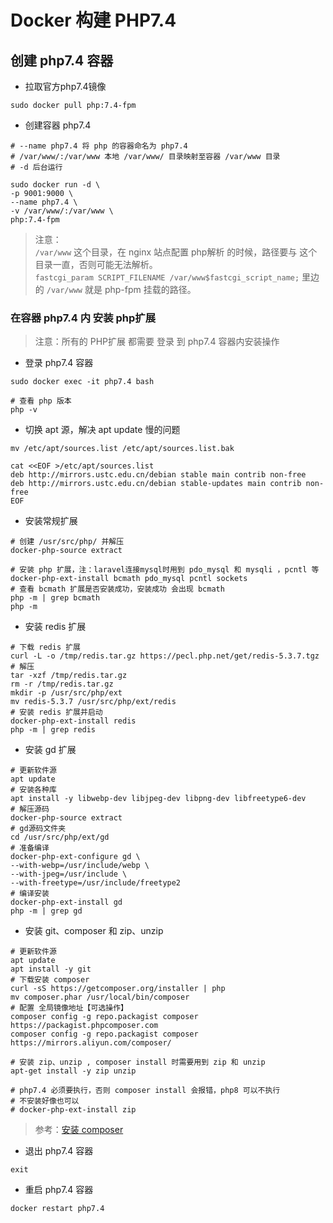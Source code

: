 # Docker 构建 PHP7.4

## 创建 php7.4 容器

- 拉取官方php7.4镜像

```
sudo docker pull php:7.4-fpm
```

- 创建容器 php7.4

```
# --name php7.4 将 php 的容器命名为 php7.4
# /var/www/:/var/www 本地 /var/www/ 目录映射至容器 /var/www 目录
# -d 后台运行

sudo docker run -d \
-p 9001:9000 \
--name php7.4 \
-v /var/www/:/var/www \
php:7.4-fpm
```

> 注意：  
> `/var/www` 这个目录，在 nginx 站点配置 php解析 的时候，路径要与 这个目录一直，否则可能无法解析。  
> `fastcgi_param SCRIPT_FILENAME /var/www$fastcgi_script_name;` 里边的 `/var/www` 就是 php-fpm 挂载的路径。

### 在容器 php7.4 内 安装 php扩展
> 注意：所有的 PHP扩展 都需要 登录 到 php7.4 容器内安装操作

- 登录 php7.4 容器

```
sudo docker exec -it php7.4 bash

# 查看 php 版本
php -v
```

- 切换 apt 源，解决 apt update 慢的问题

```
mv /etc/apt/sources.list /etc/apt/sources.list.bak

cat <<EOF >/etc/apt/sources.list
deb http://mirrors.ustc.edu.cn/debian stable main contrib non-free
deb http://mirrors.ustc.edu.cn/debian stable-updates main contrib non-free
EOF
```

- 安装常规扩展

```
# 创建 /usr/src/php/ 并解压
docker-php-source extract

# 安装 php 扩展，注：laravel连接mysql时用到 pdo_mysql 和 mysqli ，pcntl 等
docker-php-ext-install bcmath pdo_mysql pcntl sockets
# 查看 bcmath 扩展是否安装成功，安装成功 会出现 bcmath
php -m | grep bcmath
php -m
```

- 安装 redis 扩展

```
# 下载 redis 扩展
curl -L -o /tmp/redis.tar.gz https://pecl.php.net/get/redis-5.3.7.tgz
# 解压
tar -xzf /tmp/redis.tar.gz
rm -r /tmp/redis.tar.gz
mkdir -p /usr/src/php/ext
mv redis-5.3.7 /usr/src/php/ext/redis
# 安装 redis 扩展并启动
docker-php-ext-install redis
php -m | grep redis
```

- 安装 gd 扩展

```
# 更新软件源
apt update
# 安装各种库
apt install -y libwebp-dev libjpeg-dev libpng-dev libfreetype6-dev
# 解压源码
docker-php-source extract
# gd源码文件夹
cd /usr/src/php/ext/gd
# 准备编译
docker-php-ext-configure gd \
--with-webp=/usr/include/webp \
--with-jpeg=/usr/include \
--with-freetype=/usr/include/freetype2
# 编译安装
docker-php-ext-install gd
php -m | grep gd
```

- 安装 git、composer 和 zip、unzip

```
# 更新软件源
apt update
apt install -y git
# 下载安装 composer
curl -sS https://getcomposer.org/installer | php
mv composer.phar /usr/local/bin/composer
# 配置 全局镜像地址【可选操作】
composer config -g repo.packagist composer https://packagist.phpcomposer.com
composer config -g repo.packagist composer https://mirrors.aliyun.com/composer/

# 安装 zip、unzip , composer install 时需要用到 zip 和 unzip
apt-get install -y zip unzip

# php7.4 必须要执行，否则 composer install 会报错，php8 可以不执行
# 不安装好像也可以
# docker-php-ext-install zip
```

> 参考：[安装 composer](https://gitee.com/link?target=https%3A%2F%2Fpkg.phpcomposer.com%2F%23how-to-install-composer)

- 退出 php7.4 容器
```
exit
```
- 重启 php7.4 容器
```
docker restart php7.4
```